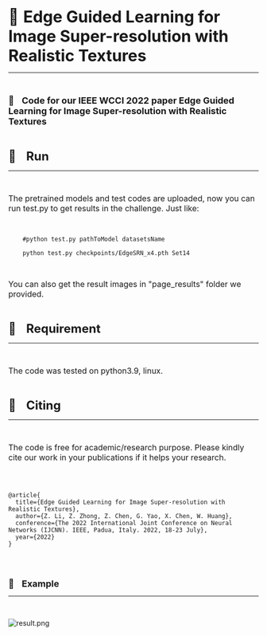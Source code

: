 <br>

<br>

<br>


<font size=6>  🌌 **Edge Guided Learning for Image Super-resolution with Realistic Textures**</font>
<br>

***

<br>

<font size=4> 🧊 &nbsp;&nbsp;**Code for our IEEE WCCI 2022 paper Edge Guided Learning for Image Super-resolution with Realistic Textures**</font>

<br>

<font size=5> 🍅 &nbsp;&nbsp;**Run**</font>
***
<br>

<font size=3> The pretrained models and test codes are uploaded, now you can run test.py to get results in the challenge. Just like:</font>

<br>

```
    #python test.py pathToModel datasetsName

    python test.py checkpoints/EdgeSRN_x4.pth Set14
```
<br>

<font size=3> You can also get the result images in "page_results" folder we provided.</font>

<br>

<font size=5> 🍅 &nbsp;&nbsp;**Requirement**</font>
***
<br>

<font size=3> The code was tested on python3.9, linux.</font>

<br>

<font size=5> 🍅 &nbsp;&nbsp;**Citing**</font>
***
<br>

<font size=3> The code is free for academic/research purpose. Please kindly cite our work in your publications if it helps your research.</font>

<br>

```

@article{
  title={Edge Guided Learning for Image Super-resolution with Realistic Textures},
  author={Z. Li, Z. Zhong, Z. Chen, G. Yao, X. Chen, W. Huang},
  conference={The 2022 International Joint Conference on Neural Networks (IJCNN). IEEE, Padua, Italy. 2022, 18-23 July},
  year={2022}
}

```

<br><br>

<font size=4> 🍅 &nbsp;&nbsp;**Example**</font>
***
<br>

![result.png](./result.png)

<br><br>